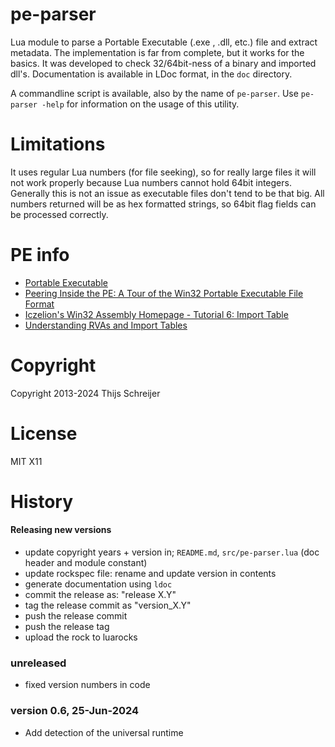 pe-parser
=========

Lua module to parse a Portable Executable (.exe , .dll, etc.) file and extract metadata. The implementation is far from complete, but it works for the basics. It was developed to check 32/64bit-ness of a binary and imported dll's.
Documentation is available in LDoc format, in the `doc` directory.

A commandline script is available, also by the name of `pe-parser`. Use `pe-parser -help` for information on the usage of this utility.

Limitations
===========

It uses regular Lua numbers (for file seeking), so for really large files it will not work properly because Lua numbers cannot hold 64bit integers. Generally this is not an issue as executable files don't tend to be that big. All numbers returned will be as hex formatted strings, so 64bit flag fields can be processed correctly.

PE info
=======

- [Portable Executable](http://en.wikipedia.org/wiki/Portable_Executable)
- [Peering Inside the PE: A Tour of the Win32 Portable Executable File Format](http://msdn.microsoft.com/en-us/magazine/ms809762.aspx)
- [Iczelion's Win32 Assembly Homepage - Tutorial 6: Import Table](http://win32assembly.programminghorizon.com/pe-tut6.html)
- [Understanding RVAs and Import Tables](http://www.sunshine2k.de/reversing/tuts/tut_rvait.htm)


Copyright
=========

Copyright 2013-2024 Thijs Schreijer

License
=======

MIT X11

History
=======

#### Releasing new versions

- update copyright years + version in; `README.md`, `src/pe-parser.lua` (doc header and module constant)
- update rockspec file: rename and update version in contents
- generate documentation using `ldoc`
- commit the release as: "release X.Y"
- tag the release commit as "version_X.Y"
- push the release commit
- push the release tag
- upload the rock to luarocks

### unreleased

- fixed version numbers in code

### version 0.6, 25-Jun-2024

- Add detection of the universal runtime
